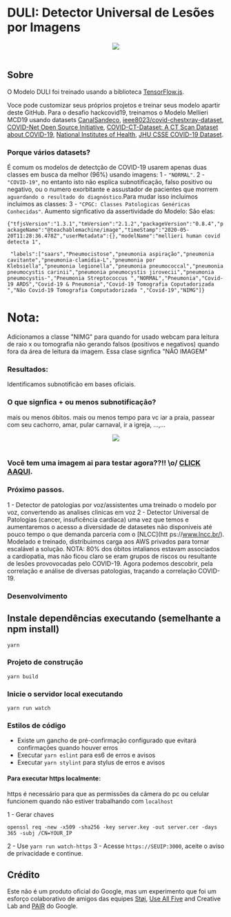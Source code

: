 # DULI: Detector Universal de Lesões por Imagens


<div align="center">
  <img src="https://challengepost-s3-challengepost.netdna-ssl.com/photos/production/software_photos/001/100/426/datas/original.png" /><br /><br />
</div>


## Sobre
O Modelo DULI foi treinado usando a biblioteca [TensorFlow.js](https://js.tensorflow.org/).

Voce pode customizar seus próprios projetos e treinar seus modelo apartir deste GitHub.
Para o desafio hackcovid19, treinamos o Modelo Mellieri MCD19 usando datasets [CanalSandeco](https://github.com/scoobiii/CanalSandeco/tree/master/Deep%20Learning%20s%C3%A9rie/%2315%20-%20Detectando%20Covid-19%20em%20imagens%20m%C3%A9dicas/dataset), [ieee8023/covid-chestxray-dataset](https://github.com/scoobiii/covid-chestxray-dataset/tree/master/images),  [COVID-Net Open Source Initiative](https://github.com/lindawangg/COVID-Net),  [COVID-CT-Dataset: A CT Scan Dataset about COVID-19](https://github.com/UCSD-AI4H/COVID-CT),  [National Institutes of Health](https://www.nih.gov/news-events/news-releases/nih-clinical-center-releases-dataset-32000-ct-images), [JHU CSSE COVID-19 Dataset](https://github.com/CSSEGISandData/COVID-19/tree/master/csse_covid_19_data).

### Porque vários datasets? 
É comum os modelos de detectção de COVID-19 usarem apenas duas classes em busca da melhor (96%) usando imagens:
1 - `"NORMAL"`.
2 - `"COVID-19"`, no entanto isto não esplica subnotificação, falso positivo ou negativo, ou o numero exorbitante e assustador de pacientes que morrem `aguardando o resultado do diagnóstico`.Para mudar isso incluimos incluimos as classes:
3 - `"CPGC: Classes Patologicas Genéricas Conhecidas"`. Aumento signficativo da assertividade do Modelo: São elas:

`{"tfjsVersion":"1.3.1","tmVersion":"2.1.2","packageVersion":"0.8.4","packageName":"@teachablemachine/image","timeStamp":"2020-05-20T11:28:36.478Z","userMetadata":{},"modelName":"mellieri human covid detecta 1",`

``` "labels":["saars","Pneumocistose","pneumonia aspiração","pneumonia cavitante","pneumonia-clamídia-L","pneumonia por Klebsiella","pneumonia legionella","pneumonia pneumococcal","pneumonia pneumocystis carinii","pneumonia pneumocystis jirovecii","pneumonia pneumocystis-","Pneumonia Streptococcus ","NORMAL","Pneumonia","Covid-19 ARDS","Covid-19 & Pneumonia","Covid-19 Tomografia Coputadorizada ","Não Covid-19 Tomografia Computadorizada ","Covid-19","NIMG"]}```

# Nota:
Adicionamos a classe "NIMG" para quando for usado webcam para leitura de raio x ou tomografia não gerando falsos (positivos e negativos) quando fora da área de leitura da imagem. Essa clase signfica "NÃO IMAGEM"

### Resultados:
Identificamos subnotificão em bases oficiais.
### O que signfica + ou menos subnotificação? 
mais ou menos óbitos.
mais ou menos tempo para vc iar a praia, passear com seu cachorro, amar, pular carnaval, ir a igreja, ...,...

<div align="center">
  <img src="https://challengepost-s3-challengepost.netdna-ssl.com/photos/production/software_photos/001/100/457/datas/original.png" /><br /><br />
</div>

### Você tem uma imagem ai para testar agora??!! \o/ [CLICK AAQUI](https://teachablemachine.withgoogle.com/models/1f9ATyXbr).

### Próximo passos.

1 - Detector de patologias por voz/assistentes uma treinado o modelo por voz, convertendo as analises clinicas em voz 
2 - Detector Universal de Patologias (cancer, insuficência cardíaca) uma vez que temos e aumentaremos o acesso a diversidade de datasetes não disponiveis até pouco tempo o que demanda parceria com o [NLCC](htt ps://www.lncc.br/). Modelado e treinado, distribuimos carga aos AWS privados para tornar escalável a solução.
NOTA: 80% dos óbitos intalianos estavam associados a cardiopatia, mas não ficou claro se eram grupos de riscos ou resultante de lesões provovocadas pelo COVID-19. Agora podemos descobrir, pela correlação e análise de diversas patologias, traçando a correlação COVID-19.

### Desenvolvimento
## Instale dependências executando (semelhante a npm install)
```
yarn
```
### Projeto de construção
```
yarn build
```
### Inicie o servidor local executando
``` 
yarn run watch
```
### Estilos de código
- Existe um gancho de pré-confirmação configurado que evitará confirmações quando houver erros
- Executar `yarn eslint` para es6 de erros e avisos
- Executar `yarn stylint` para stylus de erros e avisos

#### Para executar https localmente:
https é necessário para que as permissões da câmera do pc ou celular funcionem quando não estiver trabalhando com `localhost`

1 - Gerar chaves
``` openssl genrsa -out server.key 2048
openssl req -new -x509 -sha256 -key server.key -out server.cer -days 365 -subj /CN=YOUR_IP
````
2 - Use `yarn run watch-https`
3 - Acesse `https://SEUIP:3000`, aceite o aviso de privacidade e continue.
## Crédito
Este não é um produto oficial do Google, mas um experimento que foi um esforço colaborativo de amigos das equipes [Støj](http://stoj.io/), [Use All Five](https://useallfive.com/) and Creative Lab and [PAIR](https://ai.google/pair/) do Google.
